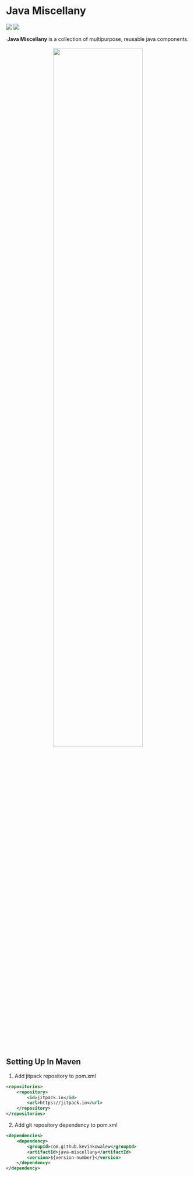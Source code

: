 # Java Miscellany
![](https://forthebadge.com/images/badges/made-with-java.svg)
![](https://forthebadge.com/images/badges/built-with-love.svg)
<p align="center">
    <strong>Java Miscellany</strong> is a collection of multipurpose, reusable java components.<br><br>
    <img src="https://memegenerator.net/img/instances/82234808/much-code-reuse-such-dry-wow.jpg" width="70%">
</p>

## Setting Up In Maven
1. Add jitpack repository to pom.xml
```xml
<repositories>
    <repository>
        <id>jitpack.io</id>
        <url>https://jitpack.io</url>
    </repository>
</repositories>
```
2. Add git repository dependency to pom.xml
```xml
<dependencies>
    <dependency>
        <groupId>com.github.kevinkowalew</groupId>
        <artifactId>java-miscellany</artifactId>
        <version>${version-number}</version>
    </dependency>
</dependency>
```